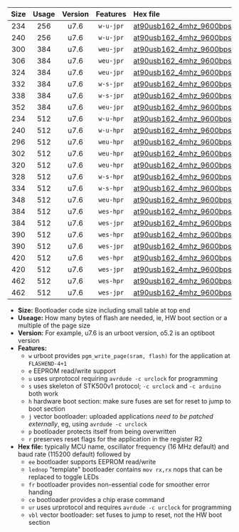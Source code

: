 |Size|Usage|Version|Features|Hex file|
|:-:|:-:|:-:|:-:|:--|
|234|256|u7.6|`w-u-jpr`|[at90usb162_4mhz_9600bps_ur_vbl.hex](https://raw.githubusercontent.com/stefanrueger/urboot/main/at90usb162_4mhz_9600bps_ur_vbl.hex)|
|240|256|u7.6|`w-u-jpr`|[at90usb162_4mhz_9600bps_lednop_ur_vbl.hex](https://raw.githubusercontent.com/stefanrueger/urboot/main/at90usb162_4mhz_9600bps_lednop_ur_vbl.hex)|
|300|384|u7.6|`weu-jpr`|[at90usb162_4mhz_9600bps_ee_ur_vbl.hex](https://raw.githubusercontent.com/stefanrueger/urboot/main/at90usb162_4mhz_9600bps_ee_ur_vbl.hex)|
|306|384|u7.6|`weu-jpr`|[at90usb162_4mhz_9600bps_ee_lednop_ur_vbl.hex](https://raw.githubusercontent.com/stefanrueger/urboot/main/at90usb162_4mhz_9600bps_ee_lednop_ur_vbl.hex)|
|324|384|u7.6|`weu-jpr`|[at90usb162_4mhz_9600bps_ee_lednop_fr_ur_vbl.hex](https://raw.githubusercontent.com/stefanrueger/urboot/main/at90usb162_4mhz_9600bps_ee_lednop_fr_ur_vbl.hex)|
|332|384|u7.6|`w-s-jpr`|[at90usb162_4mhz_9600bps_vbl.hex](https://raw.githubusercontent.com/stefanrueger/urboot/main/at90usb162_4mhz_9600bps_vbl.hex)|
|338|384|u7.6|`w-s-jpr`|[at90usb162_4mhz_9600bps_lednop_vbl.hex](https://raw.githubusercontent.com/stefanrueger/urboot/main/at90usb162_4mhz_9600bps_lednop_vbl.hex)|
|352|384|u7.6|`weu-jpr`|[at90usb162_4mhz_9600bps_ee_lednop_fr_ce_ur_vbl.hex](https://raw.githubusercontent.com/stefanrueger/urboot/main/at90usb162_4mhz_9600bps_ee_lednop_fr_ce_ur_vbl.hex)|
|234|512|u7.6|`w-u-hpr`|[at90usb162_4mhz_9600bps_ur.hex](https://raw.githubusercontent.com/stefanrueger/urboot/main/at90usb162_4mhz_9600bps_ur.hex)|
|240|512|u7.6|`w-u-hpr`|[at90usb162_4mhz_9600bps_lednop_ur.hex](https://raw.githubusercontent.com/stefanrueger/urboot/main/at90usb162_4mhz_9600bps_lednop_ur.hex)|
|296|512|u7.6|`weu-hpr`|[at90usb162_4mhz_9600bps_ee_ur.hex](https://raw.githubusercontent.com/stefanrueger/urboot/main/at90usb162_4mhz_9600bps_ee_ur.hex)|
|302|512|u7.6|`weu-hpr`|[at90usb162_4mhz_9600bps_ee_lednop_ur.hex](https://raw.githubusercontent.com/stefanrueger/urboot/main/at90usb162_4mhz_9600bps_ee_lednop_ur.hex)|
|320|512|u7.6|`weu-hpr`|[at90usb162_4mhz_9600bps_ee_lednop_fr_ur.hex](https://raw.githubusercontent.com/stefanrueger/urboot/main/at90usb162_4mhz_9600bps_ee_lednop_fr_ur.hex)|
|328|512|u7.6|`w-s-hpr`|[at90usb162_4mhz_9600bps.hex](https://raw.githubusercontent.com/stefanrueger/urboot/main/at90usb162_4mhz_9600bps.hex)|
|334|512|u7.6|`w-s-hpr`|[at90usb162_4mhz_9600bps_lednop.hex](https://raw.githubusercontent.com/stefanrueger/urboot/main/at90usb162_4mhz_9600bps_lednop.hex)|
|348|512|u7.6|`weu-hpr`|[at90usb162_4mhz_9600bps_ee_lednop_fr_ce_ur.hex](https://raw.githubusercontent.com/stefanrueger/urboot/main/at90usb162_4mhz_9600bps_ee_lednop_fr_ce_ur.hex)|
|384|512|u7.6|`wes-hpr`|[at90usb162_4mhz_9600bps_ee.hex](https://raw.githubusercontent.com/stefanrueger/urboot/main/at90usb162_4mhz_9600bps_ee.hex)|
|384|512|u7.6|`wes-jpr`|[at90usb162_4mhz_9600bps_ee_vbl.hex](https://raw.githubusercontent.com/stefanrueger/urboot/main/at90usb162_4mhz_9600bps_ee_vbl.hex)|
|390|512|u7.6|`wes-hpr`|[at90usb162_4mhz_9600bps_ee_lednop.hex](https://raw.githubusercontent.com/stefanrueger/urboot/main/at90usb162_4mhz_9600bps_ee_lednop.hex)|
|390|512|u7.6|`wes-jpr`|[at90usb162_4mhz_9600bps_ee_lednop_vbl.hex](https://raw.githubusercontent.com/stefanrueger/urboot/main/at90usb162_4mhz_9600bps_ee_lednop_vbl.hex)|
|420|512|u7.6|`wes-hpr`|[at90usb162_4mhz_9600bps_ee_lednop_fr.hex](https://raw.githubusercontent.com/stefanrueger/urboot/main/at90usb162_4mhz_9600bps_ee_lednop_fr.hex)|
|420|512|u7.6|`wes-jpr`|[at90usb162_4mhz_9600bps_ee_lednop_fr_vbl.hex](https://raw.githubusercontent.com/stefanrueger/urboot/main/at90usb162_4mhz_9600bps_ee_lednop_fr_vbl.hex)|
|462|512|u7.6|`wes-hpr`|[at90usb162_4mhz_9600bps_ee_lednop_fr_ce.hex](https://raw.githubusercontent.com/stefanrueger/urboot/main/at90usb162_4mhz_9600bps_ee_lednop_fr_ce.hex)|
|462|512|u7.6|`wes-jpr`|[at90usb162_4mhz_9600bps_ee_lednop_fr_ce_vbl.hex](https://raw.githubusercontent.com/stefanrueger/urboot/main/at90usb162_4mhz_9600bps_ee_lednop_fr_ce_vbl.hex)|

- **Size:** Bootloader code size including small table at top end
- **Useage:** How many bytes of flash are needed, ie, HW boot section or a multiple of the page size
- **Version:** For example, u7.6 is an urboot version, o5.2 is an optiboot version
- **Features:**
  + `w` urboot provides `pgm_write_page(sram, flash)` for the application at `FLASHEND-4+1`
  + `e` EEPROM read/write support
  + `u` uses urprotocol requiring `avrdude -c urclock` for programming
  + `s` uses skeleton of STK500v1 protocol; `-c urclock` and `-c arduino` both work
  + `h` hardware boot section: make sure fuses are set for reset to jump to boot section
  + `j` vector bootloader: uploaded applications *need to be patched externally*, eg, using `avrdude -c urclock`
  + `p` bootloader protects itself from being overwritten
  + `r` preserves reset flags for the application in the register R2
- **Hex file:** typically MCU name, oscillator frequency (16 MHz default) and baud rate (115200 default) followed by
  + `ee` bootloader supports EEPROM read/write
  + `lednop` "template" bootloader contains `mov rx,rx` nops that can be replaced to toggle LEDs
  + `fr` bootloader provides non-essential code for smoother error handing
  + `ce` bootloader provides a chip erase command
  + `ur` uses urprotocol and requires `avrdude -c urclock` for programming
  + `vbl` vector bootloader: set fuses to jump to reset, not the HW boot section
